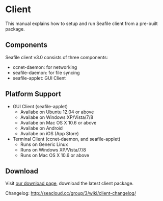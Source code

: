 # Client
This manual explains how to setup and run Seafile client from a pre-built package.

## Components
Seafile client v3.0 consists of three components:

* ccnet-daemon: for networking
* seafile-daemon: for file syncing
* seafile-applet: GUI Client

## Platform Support
- GUI Client (seafile-applet)
    - Availabe on Ubuntu 12.04 or above
    - Availabe on Windows XP/Vista/7/8
    - Availabe on Mac OS X 10.6 or above
    - Availabe on Android
    - Availabe on iOS (App Store)
- Terminal Client (ccnet-daemon, and seafile-applet)
    - Runs on Generic Linux
    - Runs on Windows XP/Vista/7/8
    - Runs on Mac OS X 10.6 or above

## Download

Visit [our download page](http://www.seafile.com/en/download), download the latest client package.

Changelog: http://seacloud.cc/group/3/wiki/client-changelog/
